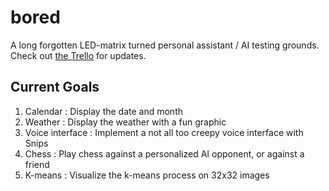 # bored
A long forgotten LED-matrix turned personal assistant / AI testing grounds.
Check out [the Trello](https://trello.com/b/XVumFO86/bored) for updates.

## Current Goals
1. Calendar : Display the date and month
2. Weather : Display the weather with a fun graphic
3. Voice interface : Implement a not all too creepy voice interface with Snips
4. Chess : Play chess against a personalized AI opponent, or against a friend
5. K-means : Visualize the k-means process on 32x32 images
